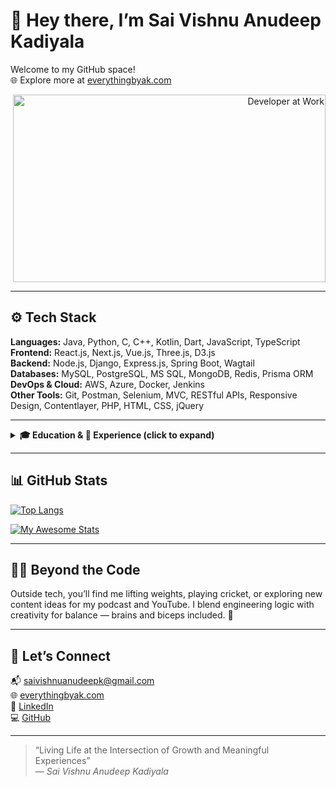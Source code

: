# 👋 Hey there, I’m Sai Vishnu Anudeep Kadiyala

Welcome to my GitHub space!  
🌐 Explore more at [everythingbyak.com](https://www.everythingbyak.com/)

<p align="right">
  <img src="output-onlinegiftools.gif" alt="Developer at Work" width="500px" height="300px">
</p>

---

## ⚙️ Tech Stack

**Languages:** Java, Python, C, C++, Kotlin, Dart, JavaScript, TypeScript  
**Frontend:** React.js, Next.js, Vue.js, Three.js, D3.js  
**Backend:** Node.js, Django, Express.js, Spring Boot, Wagtail  
**Databases:** MySQL, PostgreSQL, MS SQL, MongoDB, Redis, Prisma ORM  
**DevOps & Cloud:** AWS, Azure, Docker, Jenkins  
**Other Tools:** Git, Postman, Selenium, MVC, RESTful APIs, Responsive Design, Contentlayer, PHP, HTML, CSS, jQuery

---

<details>
  <summary><strong>🎓 Education & 💼 Experience (click to expand)</strong></summary>

### 🎓 Education

**M.S. in Computer Science**  
*University at Albany, SUNY* — *GPA: 3.9 / 4.0*  
Courses: AI, Data Mining, Software Engineering, Algorithms

---

### 💼 Experience

#### 🔧 Re:Charge-e — Software Development Engineer  
- Designed and deployed multifunctional web app for EV operations  
- Boosted management efficiency by **70%** and revenue by **50%**  
- Used **AWS**, **Express.js**, and secure role-based portals

#### 🧩 Anemoia Studios — Software Engineer Intern  
- Migrated app from Dart to **React Native** for better UX  
- Upped user engagement by **65%**  
- Built scalable Firebase architecture

</details>

---

## 📊 GitHub Stats
[![Top Langs](https://github-readme-stats.vercel.app/api/top-langs/?username=anudeep-17&layout=compact&hide=css,scss,tsql,racket,html&theme=radical)](https://github.com/anuraghazra/github-readme-stats)

[![My Awesome Stats](https://awesome-github-stats.azurewebsites.net/user-stats/anudeep-17?cardType=level-alternate&theme=github-dark&preferLogin=false)](https://git.io/awesome-stats-card)

---

## 🏋️‍♂️ Beyond the Code

Outside tech, you’ll find me lifting weights, playing cricket, or exploring new content ideas for my podcast and YouTube. I blend engineering logic with creativity for balance — brains and biceps included. 💪

---

## 🤝 Let’s Connect

📬 [saivishnuanudeepk@gmail.com](mailto:saivishnuanudeepk@gmail.com)  
🌐 [everythingbyak.com](https://www.everythingbyak.com)  
💼 [LinkedIn](https://www.linkedin.com/in/saivishnuanudeepkadiyala/)  
💻 [GitHub](https://github.com/anudeep-17)

---

> “Living Life at the Intersection of Growth and Meaningful Experiences”  
> — *Sai Vishnu Anudeep Kadiyala*
